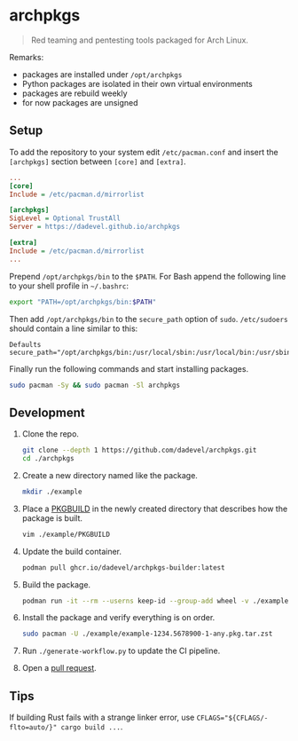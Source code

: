 # archpkgs

> Red teaming and pentesting tools packaged for Arch Linux.

Remarks:

- packages are installed under `/opt/archpkgs`
- Python packages are isolated in their own virtual environments
- packages are rebuild weekly
- for now packages are unsigned

## Setup

To add the repository to your system edit `/etc/pacman.conf` and insert the `[archpkgs]` section between `[core]` and `[extra]`.

~~~ ini
...
[core]
Include = /etc/pacman.d/mirrorlist

[archpkgs]
SigLevel = Optional TrustAll
Server = https://dadevel.github.io/archpkgs

[extra]
Include = /etc/pacman.d/mirrorlist
...
~~~

Prepend `/opt/archpkgs/bin` to the `$PATH`.
For Bash append the following line to your shell profile in `~/.bashrc`:

~~~ bash
export "PATH=/opt/archpkgs/bin:$PATH"
~~~

Then add `/opt/archpkgs/bin` to the `secure_path` option of `sudo`.
`/etc/sudoers` should contain a line similar to this:

~~~
Defaults secure_path="/opt/archpkgs/bin:/usr/local/sbin:/usr/local/bin:/usr/sbin:/usr/bin:/sbin:/bin"
~~~

Finally run the following commands and start installing packages.

~~~ bash
sudo pacman -Sy && sudo pacman -Sl archpkgs
~~~

## Development

1. Clone the repo.

    ~~~ bash
    git clone --depth 1 https://github.com/dadevel/archpkgs.git
    cd ./archpkgs
    ~~~

2. Create a new directory named like the package.

    ~~~ bash
    mkdir ./example
    ~~~

3. Place a [PKGBUILD](https://wiki.archlinux.org/title/PKGBUILD) in the newly created directory that describes how the package is built.

    ~~~ bash
    vim ./example/PKGBUILD
    ~~~

4. Update the build container.

    ~~~ bash
    podman pull ghcr.io/dadevel/archpkgs-builder:latest
    ~~~

5. Build the package.

    ~~~ bash
    podman run -it --rm --userns keep-id --group-add wheel -v ./example:/build -w /build --entrypoint /bin/env ghcr.io/dadevel/archpkgs-builder:latest makepkg --syncdeps --clean --needed --noconfirm
    ~~~~

6. Install the package and verify everything is on order.

    ~~~ bash
    sudo pacman -U ./example/example-1234.5678900-1-any.pkg.tar.zst
    ~~~

7. Run `./generate-workflow.py` to update the CI pipeline.
8. Open a [pull request](https://github.com/dadevel/archpkgs/pulls).

## Tips

If building Rust fails with a strange linker error, use `CFLAGS="${CFLAGS/-flto=auto/}" cargo build ...`.
